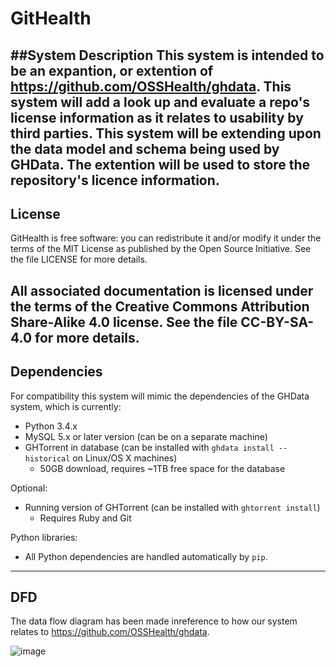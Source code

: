 # GitHealth

##System Description
This system is intended to be an expantion, or extention of https://github.com/OSSHealth/ghdata. This system will add a look up and evaluate a repo's license information as it relates to usability by third parties. This system will be extending upon the data model and schema being used by GHData. The extention will be used to store the repository's licence information.
---
## License
GitHealth is free software: you can redistribute it and/or modify it under the terms of the MIT License as published by the Open Source Initiative. See the file LICENSE for more details.

All associated documentation is licensed under the terms of the Creative Commons Attribution Share-Alike 4.0 license. See the file CC-BY-SA-4.0 for more details.
---
## Dependencies
For compatibility this system will mimic the dependencies of the GHData system, which is currently:

- Python 3.4.x
- MySQL 5.x or later version (can be on a separate machine)
- GHTorrent in database (can be installed with `ghdata install --historical` on Linux/OS X machines)
  - 50GB download, requires ~1TB free space for the database

Optional:
- Running version of GHTorrent (can be installed with `ghtorrent install`)
  - Requires Ruby and Git

Python libraries:
- All Python dependencies are handled automatically by `pip`.
---
## DFD
The data flow diagram has been made inreference to how our system relates to https://github.com/OSSHealth/ghdata.

![image](https://cloud.githubusercontent.com/assets/14626151/23136835/3d0ce546-f764-11e6-975d-ee505f5e3f53.png)
